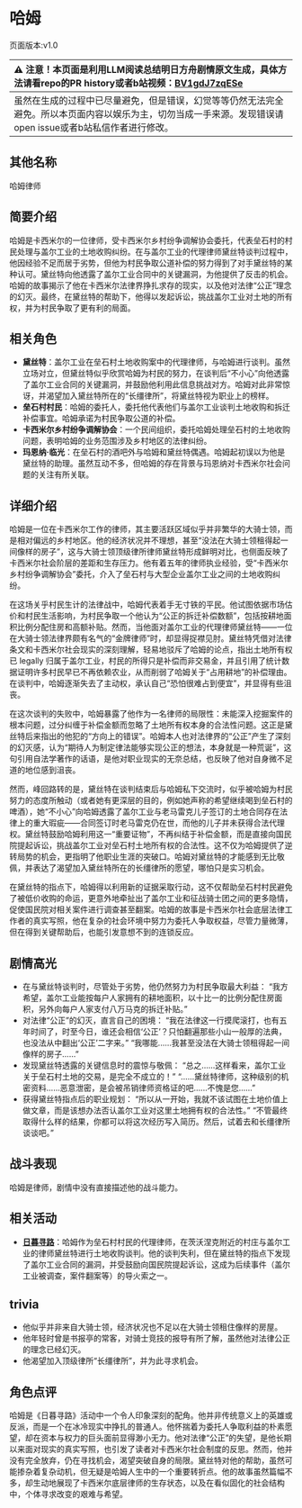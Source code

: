 # 哈姆
页面版本:v1.0
 

| :warning: 注意！本页面是利用LLM阅读总结明日方舟剧情原文生成，具体方法请看repo的PR history或者b站视频：[BV1gdJ7zqESe](https://www.bilibili.com/video/BV1gdJ7zqESe/)         |
|:----------------------------|
| 虽然在生成的过程中已尽量避免，但是错误，幻觉等等仍然无法完全避免。所以本页面内容以娱乐为主，切勿当成一手来源。发现错误请open issue或者b站私信作者进行修改。|



## 其他名称
哈姆律师
## 简要介绍
哈姆是卡西米尔的一位律师，受卡西米尔乡村纷争调解协会委托，代表垒石村的村民处理与盖尔工业的土地收购纠纷。在与盖尔工业的代理律师黛丝特谈判过程中，他因经验不足而居于劣势，但他为村民争取公道补偿的努力得到了对手黛丝特的某种认可。黛丝特向他透露了盖尔工业合同中的关键漏洞，为他提供了反击的机会。哈姆的故事揭示了他在卡西米尔法律界挣扎求存的现实，以及他对法律“公正”理念的幻灭。最终，在黛丝特的帮助下，他得以发起诉讼，挑战盖尔工业对土地的所有权，并为村民争取了更有利的局面。
## 相关角色
-   **黛丝特**：盖尔工业在垒石村土地收购案中的代理律师，与哈姆进行谈判。虽然立场对立，但黛丝特似乎欣赏哈姆为村民的努力，在谈判后“不小心”向他透露了盖尔工业合同的关键漏洞，并鼓励他利用此信息挑战对方。哈姆对此非常惊讶，并渴望加入黛丝特所在的“长缰律所”，将黛丝特视为职业上的榜样。
-   **垒石村村民**：哈姆的委托人，委托他代表他们与盖尔工业谈判土地收购和拆迁补偿事宜。哈姆承诺为村民争取公道的补偿。
-   **卡西米尔乡村纷争调解协会**：一个民间组织，委托哈姆处理垒石村的土地收购问题，表明哈姆的业务范围涉及乡村地区的法律纠纷。
-   **玛恩纳·临光**：在垒石村的酒吧外与哈姆和黛丝特偶遇。哈姆起初误以为他是黛丝特的助理。虽然互动不多，但哈姆的存在背景与玛恩纳对卡西米尔社会问题的关注有所关联。
## 详细介绍
哈姆是一位在卡西米尔工作的律师，其主要活跃区域似乎并非繁华的大骑士领，而是相对偏远的乡村地区。他的经济状况并不理想，甚至“没法在大骑士领租得起一间像样的房子”，这与大骑士领顶级律所律师黛丝特形成鲜明对比，也侧面反映了卡西米尔社会阶层的差距和生存压力。他有着五年的律师执业经验，受“卡西米尔乡村纷争调解协会”委托，介入了垒石村与大型企业盖尔工业之间的土地收购纠纷。

在这场关乎村民生计的法律战中，哈姆代表着手无寸铁的平民。他试图依据市场估价和村民生活影响，为村民争取一个他认为“公正的拆迁补偿数额”，包括按耕地面积比例分配住房和高额补贴。然而，当他面对盖尔工业的代理律师黛丝特——一位在大骑士领法律界颇有名气的“金牌律师”时，却显得捉襟见肘。黛丝特凭借对法律条文和卡西米尔社会现实的深刻理解，轻易地驳斥了哈姆的论点，指出土地所有权已 legally 归属于盖尔工业，村民的所得只是补偿而非交易金，并且引用了统计数据证明许多村民早已不再依赖农业，从而削弱了哈姆关于“占用耕地”的补偿理由。在谈判中，哈姆逐渐失去了主动权，承认自己“恐怕很难占到便宜”，并显得有些沮丧。

在这次谈判的失败中，哈姆暴露了他作为一名律师的局限性：未能深入挖掘案件的根本问题，过分纠缠于补偿金额而忽略了土地所有权本身的合法性问题。这正是黛丝特后来指出的他犯的“方向上的错误”。哈姆本人也对法律界的“公正”产生了深刻的幻灭感，认为“期待人为制定律法能够实现公正的想法，本身就是一种荒诞”，这句引用自法学著作的话语，是他对职业现实的无奈总结，也反映了他对自身微不足道的地位感到沮丧。

然而，峰回路转的是，黛丝特在谈判结束后与哈姆私下交流时，似乎被哈姆为村民努力的态度所触动（或者她有更深层的目的，例如她声称的希望继续喝到垒石村的啤酒），她“不小心”向哈姆透露了盖尔工业与老马雷克儿子签订的土地合同存在法律上的重大瑕疵——合同签订时老马雷克仍在世，而他的儿子并未获得合法代理权。黛丝特鼓励哈姆利用这一“重要证物”，不再纠结于补偿金额，而是直接向国民院提起诉讼，挑战盖尔工业对垒石村土地所有权的合法性。这不仅为哈姆提供了逆转局势的机会，更指明了他职业生涯的突破口。哈姆对黛丝特的才能感到无比敬佩，并表达了渴望加入黛丝特所在的长缰律所的愿望，哪怕只是实习机会。

在黛丝特的指点下，哈姆得以利用新的证据采取行动，这不仅帮助垒石村村民避免了被低价收购的命运，更意外地牵扯出了盖尔工业和征战骑士团之间的更多隐情，促使国民院对相关案件进行调查甚至翻案。哈姆的故事是卡西米尔社会底层法律工作者的真实写照，他在复杂的社会环境中努力为委托人争取权益，尽管力量微薄，但在得到关键帮助后，也能引发意想不到的连锁反应。
## 剧情高光
- 在与黛丝特谈判时，尽管处于劣势，他仍然努力为村民争取最大利益：
    “我方希望，盖尔工业能按每户人家拥有的耕地面积，以十比一的比例分配住房面积，另外向每户人家支付八万马克的拆迁补贴。”
- 对法律“公正”的幻灭，直言自己的困境：
    “我在法律这一行摸爬滚打，也有五年时间了，时至今日，谁还会相信‘公正’？只怕翻遍那些小山一般厚的法典，也没法从中翻出‘公正’二字来。”
    “我哪能......我甚至没法在大骑士领租得起一间像样的房子......”
- 发现黛丝特透露的关键信息时的震惊与敬佩：
    “总之......这样看来，盖尔工业关于垒石村土地的交易，是完全不成立的！”
    “......黛丝特律师，这种级别的机密资料......恶意泄密，是会被吊销律师资格证的吧......不愧是您......”
- 获得黛丝特指点后的职业规划：
    “所以从一开始，我就不该试图在土地价值上做文章，而是该想办法否认盖尔工业对这里土地拥有权的合法性。”
    “不管最终取得什么样的结果，你都可以将这次经历写入简历。然后，试着去和长缰律所谈谈吧。”
## 战斗表现
哈姆是律师，剧情中没有直接描述他的战斗能力。
## 相关活动
-   **[日暮寻路](../stories/act12mini.md)**：哈姆作为垒石村村民的代理律师，在茨沃涅克附近的村庄与盖尔工业的律师黛丝特进行土地收购谈判。他的谈判失利，但在黛丝特的指点下发现了盖尔工业合同的漏洞，并受鼓励向国民院提起诉讼，这成为后续事件（盖尔工业被调查，案件翻案等）的导火索之一。
## trivia
- 他似乎并非来自大骑士领，经济状况也不足以在大骑士领租住像样的房屋。
- 他年轻时曾是书报亭的常客，对骑士竞技的报导有所了解，虽然他对法律公正的理念已经幻灭。
- 他渴望加入顶级律所“长缰律所”，并为此寻求机会。
## 角色点评
哈姆是《日暮寻路》活动中一个令人印象深刻的配角。他并非传统意义上的英雄或反派，而是一个在冰冷现实中挣扎的普通人。他怀揣着为委托人争取利益的朴素愿望，却在资本与权力的巨头面前显得渺小无力。他对法律“公正”的失望，是他长期以来面对现实的真实写照，也引发了读者对卡西米尔社会制度的反思。然而，他并没有完全放弃，仍在寻找机会，渴望突破自身的局限。黛丝特对他的帮助，虽然可能掺杂着复杂动机，但无疑是哈姆人生中的一个重要转折点。他的故事虽然篇幅不多，却生动地展现了卡西米尔底层律师的生存状态，以及在看似固化的社会结构中，个体寻求改变的艰难与希望。